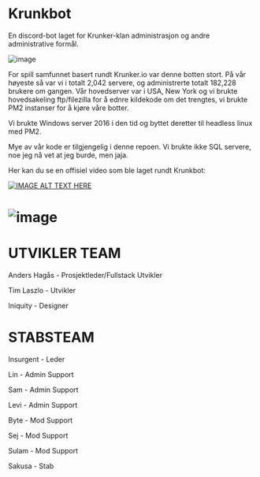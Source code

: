 # Krunkbot
En discord-bot laget for Krunker-klan administrasjon og andre administrative formål.

![image](https://user-images.githubusercontent.com/42244235/197081158-b86d7f73-9ed6-4863-93fe-bcfc34201336.png)

For spill samfunnet basert rundt Krunker.io var denne botten stort. På vår høyeste så var vi i totalt 2,042 servere, og administrerte totalt 182,228 brukere om gangen.
Vår hovedserver var i USA, New York og vi brukte hovedsakeling ftp/filezilla for å ednre kildekode om det trengtes, vi brukte PM2 instanser for å kjøre våre botter.

Vi brukte Windows server 2016 i den tid og byttet deretter til headless linux med PM2.

Mye av vår kode er tilgjengelig i denne repoen. Vi brukte ikke SQL servere, noe jeg nå vet at jeg burde, men jaja.

Her kan du se en offisiel video som ble laget rundt Krunkbot:

[![IMAGE ALT TEXT HERE](https://img.youtube.com/vi/39Rx79rw3MQ/0.jpg)](https://www.youtube.com/watch?v=39Rx79rw3MQ)

![image](https://user-images.githubusercontent.com/42244235/197082300-a9085b30-112a-4873-b333-ee69b6003a7b.png)
=========

UTVIKLER TEAM
=====

Anders Hagås - Prosjektleder/Fullstack Utvikler

Tim Laszlo - Utvikler

Iniquity - Designer


STABSTEAM
====

Insurgent - Leder

Lin - Admin Support

Sam - Admin Support

Levi - Admin Support

Byte - Mod Support

Sej - Mod Support

Sulam - Mod Support

Sakusa - Stab
